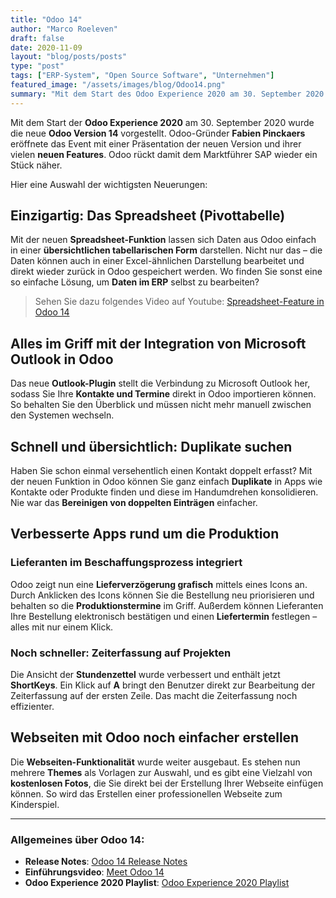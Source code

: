 ```yaml
---
title: "Odoo 14"
author: "Marco Roeleven"
draft: false
date: 2020-11-09
layout: "blog/posts/posts"
type: "post"
tags: ["ERP-System", "Open Source Software", "Unternehmen"]
featured_image: "/assets/images/blog/Odoo14.png"
summary: "Mit dem Start des Odoo Experience 2020 am 30. September 2020 wurde die neue Odoo Version 14 vorgestellt. Odoo Gründer Fabien Pinckaers eröffnete die Odoo Experience 2020 mit der Präsentation der neue..."
---
```


Mit dem Start der **Odoo Experience 2020** am 30. September 2020 wurde die neue **Odoo Version 14** vorgestellt. Odoo-Gründer **Fabien Pinckaers** eröffnete das Event mit einer Präsentation der neuen Version und ihrer vielen **neuen Features**. Odoo rückt damit dem Marktführer SAP wieder ein Stück näher.

Hier eine Auswahl der wichtigsten Neuerungen:

## Einzigartig: Das Spreadsheet (Pivottabelle)

Mit der neuen **Spreadsheet-Funktion** lassen sich Daten aus Odoo einfach in einer **übersichtlichen tabellarischen Form** darstellen. Nicht nur das – die Daten können auch in einer Excel-ähnlichen Darstellung bearbeitet und direkt wieder zurück in Odoo gespeichert werden. Wo finden Sie sonst eine so einfache Lösung, um **Daten im ERP** selbst zu bearbeiten?

> Sehen Sie dazu folgendes Video auf Youtube: [Spreadsheet-Feature in Odoo 14](https://www.youtube.com/watch?v=BU1geWRTMGU)

## Alles im Griff mit der Integration von Microsoft Outlook in Odoo

Das neue **Outlook-Plugin** stellt die Verbindung zu Microsoft Outlook her, sodass Sie Ihre **Kontakte und Termine** direkt in Odoo importieren können. So behalten Sie den Überblick und müssen nicht mehr manuell zwischen den Systemen wechseln.

## Schnell und übersichtlich: Duplikate suchen

Haben Sie schon einmal versehentlich einen Kontakt doppelt erfasst? Mit der neuen Funktion in Odoo können Sie ganz einfach **Duplikate** in Apps wie Kontakte oder Produkte finden und diese im Handumdrehen konsolidieren. Nie war das **Bereinigen von doppelten Einträgen** einfacher.

## Verbesserte Apps rund um die Produktion

### Lieferanten im Beschaffungsprozess integriert

Odoo zeigt nun eine **Lieferverzögerung grafisch** mittels eines Icons an. Durch Anklicken des Icons können Sie die Bestellung neu priorisieren und behalten so die **Produktionstermine** im Griff. Außerdem können Lieferanten Ihre Bestellung elektronisch bestätigen und einen **Liefertermin** festlegen – alles mit nur einem Klick.

### Noch schneller: Zeiterfassung auf Projekten

Die Ansicht der **Stundenzettel** wurde verbessert und enthält jetzt **ShortKeys**. Ein Klick auf **A** bringt den Benutzer direkt zur Bearbeitung der Zeiterfassung auf der ersten Zeile. Das macht die Zeiterfassung noch effizienter.

## Webseiten mit Odoo noch einfacher erstellen

Die **Webseiten-Funktionalität** wurde weiter ausgebaut. Es stehen nun mehrere **Themes** als Vorlagen zur Auswahl, und es gibt eine Vielzahl von **kostenlosen Fotos**, die Sie direkt bei der Erstellung Ihrer Webseite einfügen können. So wird das Erstellen einer professionellen Webseite zum Kinderspiel.

---

### Allgemeines über Odoo 14:

- **Release Notes**: [Odoo 14 Release Notes](https://www.odoo.com/de_DE/odoo-14-release-notes)
- **Einführungsvideo**: [Meet Odoo 14](https://youtu.be/1SMm2VHXv1Y)
- **Odoo Experience 2020 Playlist**: [Odoo Experience 2020 Playlist](https://www.youtube.com/playlist?list=PL1-aSABtP6ADs7EmxpWIxLSPBiw6F_f4p)

